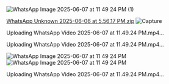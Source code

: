 ![WhatsApp Image 2025-06-07 at 11 49 24 PM (1)](https://github.com/user-attachments/assets/1c988ff2-ba1e-4446-9d4b-49446806e7da)

[WhatsApp Unknown 2025-06-06 at 5.56.17 PM.zip](https://github.com/user-attachments/files/20640861/WhatsApp.Unknown.2025-06-06.at.5.56.17.PM.zip)
![Capture](https://github.com/user-attachments/assets/21d0c0c8-6e6f-4028-bc4a-6a28fb9e5b3d)


Uploading WhatsApp Video 2025-06-07 at 11.49.24 PM.mp4…



Uploading WhatsApp Video 2025-06-07 at 11.49.24 PM.mp4…

![WhatsApp Image 2025-06-07 at 11 49 24 PM](https://github.com/user-attachments/assets/fd9ae4c5-0e90-4b6e-bc43-baf2a304d4f8)
![WhatsApp Image 2025-06-07 at 11 49 24 PM](https://github.com/user-attachments/assets/78d6b3f9-b8f4-4a63-8551-331cef257689)

Uploading WhatsApp Video 2025-06-07 at 11.49.24 PM.mp4…

